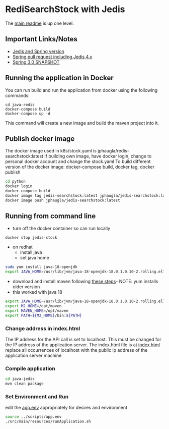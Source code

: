 # RediSearchStock with Jedis

The [main readme](../README.md) is up one level.

## Important Links/Notes
- [Jedis and Spring version](https://stackoverflow.com/questions/72194259/is-it-possible-to-use-the-newest-jedis-in-spring-project)
- [Spring pull request including Jedis 4.x](https://github.com/spring-projects/spring-data-redis/pull/2287)
- [Spring 3.0 SNAPSHOT](https://docs.spring.io/spring-boot/docs/current-SNAPSHOT/reference/html/getting-started.html#getting-started.installing.java)

## Running the application in Docker

You can run build and run the application from docker using the following commands:

```shell script
cd java-redis
docker-compose build 
docker-compose up -d
```

This command will create a new image and build the maven project into it.

## Publish docker image
The docker image used in k8s/stock.yaml is jphaugla/redis-searchstock:latest
If building own image, have docker login, change to personal docker account and change the stock.yaml
To build different version of the docker image:  docker-compose build, docker tag, docker publish
```bash
cd python
docker login
docker-compose build
docker image tag jedis-searchstock:latest jphaugla/jedis-searchstock:latest
docker image push jphaugla/jedis-searchstock:latest
```

## Running from command line

* turn off the docker container so can run locally
```bash
docker stop jedis-stock
```
* on redhat
  * install java 
  * set java home
```bash
sudo yum install java-18-openjdk
export JAVA_HOME=/usr/lib/jvm/java-18-openjdk-18.0.1.0.10-2.rolling.el7.x86_64
```
  * download and install maven following [these steps](https://linuxize.com/post/how-to-install-apache-maven-on-centos-7)- NOTE:  yum installs older version
  * this worked with java 18
```bash
export JAVA_HOME=/usr/lib/jvm/java-18-openjdk-18.0.1.0.10-2.rolling.el7.x86_64
export M2_HOME=/opt/maven
export MAVEN_HOME=/opt/maven
export PATH=${M2_HOME}/bin:${PATH}
```
### Change address in index.html
The IP address for the API call is set to localhost.  This must be changed for the IP address of the application server.  The index.html file is at [index.html](src/main/resources/index.html)  replace all occurrences of localhost with the public ip address of the application server machine  

### Compile application
```bash
cd java-jedis
mvn clean package
```

### Set Environment and Run
edit the [app.env](../scripts/app.env) appropriately for desires and environment
```bash
source ../scripts/app.env
./src/main/resources/runApplication.sh
```
